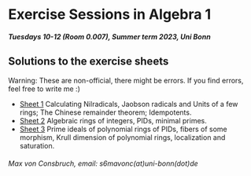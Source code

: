 # Exercise Sessions in Algebra 1
##### Tuesdays 10-12 (Room 0.007), Summer term 2023, Uni Bonn

## Solutions to the exercise sheets
Warning: These are non-official, there might be errors. If you find errors, feel free to write me :)

* [Sheet 1](Sheet01/Sheet01.pdf) Calculating Nilradicals, Jaobson radicals and Units of a few rings; The Chinese remainder theorem; Idempotents.
* [Sheet 2](Sheet02/Sheet02.pdf) Algebraic rings of integers, PIDs, minimal primes.
* [Sheet 3](Sheet03/Sheet03.pdf) Prime ideals of polynomial rings of PIDs, fibers of some morphism, Krull dimension of polynomial rings, localization and saturation.


###### Max von Consbruch, email: s6mavonc(at)uni-bonn(dot)de
